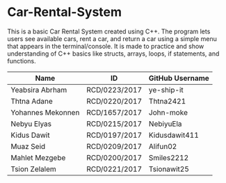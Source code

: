 # Car-Rental-System

This is a basic Car Rental System created using C++. The program lets users see available 
cars, rent a car, and return a car using a simple menu that appears in the terminal/console.
It is made to practice and show understanding of C++ basics like structs, arrays, loops, if
statements, and functions.

| Name               | ID             | GitHub Username |
|--------------------|----------------|------------------|
| Yeabsira Abrham    | RCD/0223/2017  | ye-ship-it       |
| Thtna Adane        | RCD/0220/2017  | Thtna2421        |
| Yohannes Mekonnen  | RCD/1657/2017  | John-moke        |
| Nebyu Elyas        | RCD/0215/2017  | NebiyuEla        |
| Kidus Dawit        | RCD/0197/2017  | Kidusdawit411    |
| Muaz Seid          | RCD/0209/2017  | Alifun02         |
| Mahlet Mezgebe     | RCD/0200/2017  | Smiles2212       |
| Tsion Zelalem      | RCD/0221/2017  | Tsionawit25      |
